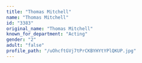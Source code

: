 ```yaml
---
title: "Thomas Mitchell"
name: "Thomas Mitchell"
id: "3383"
original_name: "Thomas Mitchell"
known_for_department: "Acting"
gender: "2"
adult: "false"
profile_path: "/uOhcftGVj7tPrCKBYHYtYPlQKUP.jpg"
---
```

